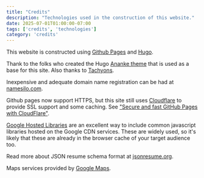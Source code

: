 ```yaml
---
title: "Credits"
description: "Technologies used in the construction of this website."
date: 2025-07-01T01:00:00-07:00
tags: ['credits', 'technologies']
category: 'credits'
---
```


This website is constructed using [Github Pages](https://pages.github.com/) and [Hugo](https://gohugo.io). 

Thank to the folks who created the Hugo [Ananke theme](https://github.com/theNewDynamic/gohugo-theme-ananke) that is used as a base for this site. Also thanks to [Tachyons](https://tachyons.io).

Inexpensive and adequate domain name registration can be had at [namesilo.com](https://www.namesilo.com/).

Github pages now support HTTPS, but this site still uses [Cloudflare](https://www.cloudflare.com/) to provide SSL support and some caching. See ["Secure and fast GitHub Pages with CloudFlare"](https://blog.cloudflare.com/secure-and-fast-github-pages-with-cloudflare/). 

[Google Hosted Libraries](https://developers.google.com/speed/libraries/) are an excellent way to include common javascript libraries hosted on the Google CDN services. These are widely used, so it's likely that these are already in the browser cache of your target audience too.

Read more about JSON resume schema format at [jsonresume.org](https://jsonresume.org/schema/).

Maps services provided by [Google Maps](https://www.google.com/maps).
